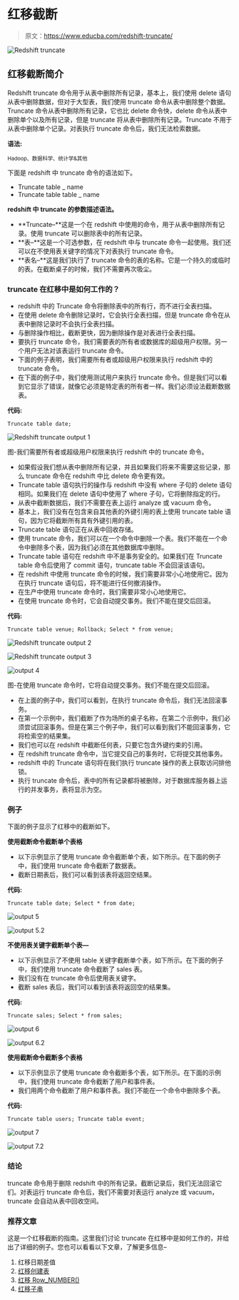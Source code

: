 # 红移截断

> 原文：<https://www.educba.com/redshift-truncate/>

![Redshift truncate](img/79205b2fc7c821266b6f410ef1e985ef.png)



## 红移截断简介

Redshift truncate 命令用于从表中删除所有记录，基本上，我们使用 delete 语句从表中删除数据，但对于大型表，我们使用 truncate 命令从表中删除整个数据。Truncate 命令从表中删除所有记录，它也比 delete 命令快，delete 命令从表中删除单个以及所有记录，但是 truncate 将从表中删除所有记录。Truncate 不用于从表中删除单个记录。对表执行 truncate 命令后，我们无法检索数据。

**语法:**

<small>Hadoop、数据科学、统计学&其他</small>

下面是 redshift 中 truncate 命令的语法如下。

*   Truncate table _ name
*   Truncate table table _ name

**redshift 中 truncate 的参数描述语法。**

*   **Truncate–**这是一个在 redshift 中使用的命令，用于从表中删除所有记录。使用 truncate 可以删除表中的所有记录。
*   **表–**这是一个可选参数，在 redshift 中与 truncate 命令一起使用。我们还可以在不使用表关键字的情况下对表执行 truncate 命令。
*   **表名–**这是我们执行了 truncate 命令的表的名称。它是一个持久的或临时的表。在截断桌子的时候，我们不需要再次吸尘。

### truncate 在红移中是如何工作的？

*   redshift 中的 Truncate 命令将删除表中的所有行，而不进行全表扫描。
*   在使用 delete 命令删除记录时，它会执行全表扫描，但是 truncate 命令在从表中删除记录时不会执行全表扫描。
*   与删除操作相比，截断更快，因为删除操作是对表进行全表扫描。
*   要执行 truncate 命令，我们需要表的所有者或数据库的超级用户权限。另一个用户无法对该表运行 truncate 命令。
*   下面的例子表明，我们需要所有者或超级用户权限来执行 redshift 中的 truncate 命令。
*   在下面的例子中，我们使用测试用户来执行 truncate 命令。但是我们可以看到它显示了错误，就像它必须是特定表的所有者一样。我们必须设法截断数据表。

**代码:**

`Truncate table date;`

![Redshift truncate output 1](img/252d9e4a6fee3487835d8497ae84d984.png)



图-我们需要所有者或超级用户权限来执行 redshift 中的 truncate 命令。

*   如果假设我们想从表中删除所有记录，并且如果我们将来不需要这些记录，那么 truncate 命令在 redshift 中比 delete 命令更有效。
*   Truncate table 语句执行的操作与 redshift 中没有 where 子句的 delete 语句相同。如果我们在 delete 语句中使用了 where 子句，它将删除指定的行。
*   从表中截断数据后，我们不需要在表上运行 analyze 或 vacuum 命令。
*   基本上，我们没有在包含来自其他表的外键引用的表上使用 truncate table 语句，因为它将截断所有具有外键引用的表。
*   Truncate table 语句正在从表中回收存储。
*   使用 truncate 命令，我们可以在一个命令中删除一个表。我们不能在一个命令中删除多个表，因为我们必须在其他数据库中删除。
*   Truncate table 语句在 redshift 中不是事务安全的。如果我们在 Truncate table 命令后使用了 commit 语句，truncate table 不会回滚该语句。
*   在 redshift 中使用 truncate 命令的时候，我们需要非常小心地使用它。因为在执行 truncate 语句后，将不能进行任何撤消操作。
*   在生产中使用 truncate 命令时，我们需要非常小心地使用它。
*   在使用 truncate 命令时，它会自动提交事务。我们不能在提交后回滚。

**代码:**

`Truncate table venue;
Rollback;
Select * from venue;`

![Redshift truncate output 2](img/f7034777eba6e2f00f428cecdaca4415.png)



![Redshift truncate output 3](img/6f9ddffffbd40aff2e5a29a47c8652a3.png)



![output 4](img/46dcff54b97f97c8fbd47194c60698f0.png)



图-在使用 truncate 命令时，它将自动提交事务。我们不能在提交后回滚。

*   在上面的例子中，我们可以看到，在执行 truncate 命令后，我们无法回滚事务。
*   在第一个示例中，我们截断了作为场所的桌子名称，在第二个示例中，我们必须尝试回滚事务。但是在第三个例子中，我们可以看到我们不能回滚事务，它将检索空的结果集。
*   我们也可以在 redshift 中截断任何表，只要它包含外键约束的引用。
*   在 redshift truncate 命令中，当它提交自己的事务时，它将提交其他事务。
*   redshift 中的 Truncate 语句将在我们执行 truncate 操作的表上获取访问排他锁。
*   执行 truncate 命令后，表中的所有记录都将被删除，对于数据库服务器上运行的并发事务，表将显示为空。

### 例子

下面的例子显示了红移中的截断如下。

**使用截断命令截断单个表格**

*   以下示例显示了使用 truncate 命令截断单个表，如下所示。在下面的例子中，我们使用 truncate 命令截断了数据表。
*   截断日期表后，我们可以看到该表将返回空结果。

**代码:**

`Truncate table date;
Select * from date;`

![output 5](img/e9b67b226239d203231567c40b6d57f9.png)



![output 5.2](img/c583a1a8d28694d5f33172bd0c9b856d.png)



**不使用表关键字截断单个表—**

*   以下示例显示了不使用 table 关键字截断单个表，如下所示。在下面的例子中，我们使用 truncate 命令截断了 sales 表。
*   我们没有在 truncate 命令后使用表关键字。
*   截断 sales 表后，我们可以看到该表将返回空的结果集。

**代码:**

`Truncate sales;
Select * from sales;`

![output 6](img/9f84d725280df3d4250c7d77968d8e8c.png)



![output 6.2](img/b18c4cd0482979274a850f779e13a37c.png)



**使用截断命令截断多个表格**

*   以下示例显示了使用 truncate 命令截断多个表，如下所示。在下面的示例中，我们使用 truncate 命令截断了用户和事件表。
*   我们用两个命令截断了用户和事件表。我们不能在一个命令中删除多个表。

**代码:**

`Truncate table users;
Truncate table event;`

![output 7](img/51e8d59ec92e0e175d495f596623c56c.png)



![output 7.2](img/ae7eb3afb2dd199c7de49c69a3674e8e.png)



### 结论

truncate 命令用于删除 redshift 中的所有记录。截断记录后，我们无法回滚它们。对表运行 truncate 命令后，我们不需要对表运行 analyze 或 vacuum，truncate 会自动从表中回收空间。

### 推荐文章

这是一个红移截断的指南。这里我们讨论 truncate 在红移中是如何工作的，并给出了详细的例子。您也可以看看以下文章，了解更多信息–

1.  红移日期差值
2.  [红移创建表](https://www.educba.com/redshift-create-table/)
3.  [红移 Row_NUMBER()](https://www.educba.com/redshift-row_number/)
4.  [红移子串](https://www.educba.com/redshift-substring/)





